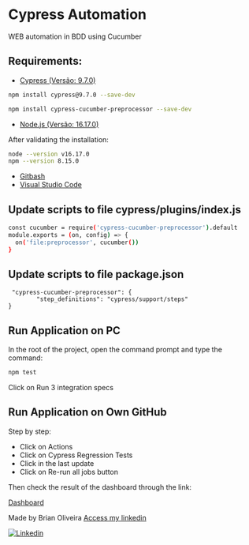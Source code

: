 # Cypress Automation
WEB automation in BDD using Cucumber

## Requirements:

* [Cypress (Versão: 9.7.0)](https://www.cypress.io/)

```bash
npm install cypress@9.7.0 --save-dev
```

```bash
npm install cypress-cucumber-preprocessor --save-dev
```

* [Node.js (Versão: 16.17.0)](https://nodejs.org/en/)

After validating the installation:
```bash
node --version v16.17.0
npm --version 8.15.0
```

* [Gitbash](https://www.git-scm.com/downloads)
* [Visual Studio Code](https://code.visualstudio.com/)

## Update scripts to file cypress/plugins/index.js

```bash
const cucumber = require('cypress-cucumber-preprocessor').default
module.exports = (on, config) => {
  on('file:preprocessor', cucumber())
}
```

## Update scripts to file package.json

```
 "cypress-cucumber-preprocessor": {
        "step_definitions": "cypress/support/steps"
}
```

## Run Application on PC

In the root of the project, open the command prompt and type the command:

```bash
npm test
```
Click on Run 3 integration specs

## Run Application on Own GitHub

Step by step:

* Click on Actions
* Click on Cypress Regression Tests
* Click in the last update
* Click on Re-run all jobs button

Then check the result of the dashboard through the link:

[Dashboard](https://dashboard.cypress.io/projects/usmosy/runs?branches)

Made by Brian Oliveira [Access my linkedin](https://www.linkedin.com/in/brian-oliveira-385356122/)

[![Linkedin](https://img.shields.io/badge/-LinkedIn-595D60?style=flat-square&logo=Linkedin&logoColor=white&link=https://www.linkedin.com/in/nayaraquino//)](https://www.linkedin.com/in/brian-oliveira-385356122/)
